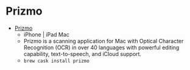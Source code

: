# Prizmo
- [Prizmo](https://creaceed.com/prizmo)
  -  iPhone | iPad Mac
  - Prizmo is a scanning application for Mac with Optical Character Recognition (OCR) in over 40 languages with powerful editing capability, text-to-speech, and iCloud support.
  - `brew cask install prizmo`
